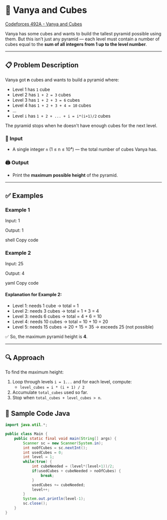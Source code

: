 # 🧱 Vanya and Cubes

[Codeforces 492A - Vanya and Cubes](https://codeforces.com/problemset/problem/492/A)

Vanya has some cubes and wants to build the tallest pyramid possible using them. But this isn’t just any pyramid — each level must contain a number of cubes equal to the **sum of all integers from 1 up to the level number**.

---

## 📋 Problem Description

Vanya got **n** cubes and wants to build a pyramid where:
- Level 1 has `1` cube
- Level 2 has `1 + 2 = 3` cubes
- Level 3 has `1 + 2 + 3 = 6` cubes
- Level 4 has `1 + 2 + 3 + 4 = 10` cubes
- ...
- Level `i` has `1 + 2 + ... + i = i*(i+1)/2` cubes

The pyramid stops when he doesn't have enough cubes for the next level.

### 🔢 Input

- A single integer `n` (1 ≤ n ≤ 10⁴) — the total number of cubes Vanya has.

### 🖨 Output

- Print the **maximum possible height** of the pyramid.

---

## ✅ Examples

### Example 1
Input:
1

Output:
1

shell
Copy code

### Example 2
Input:
25

Output:
4

yaml
Copy code

#### Explanation for Example 2:
- Level 1: needs 1 cube → total = 1
- Level 2: needs 3 cubes → total = 1 + 3 = 4
- Level 3: needs 6 cubes → total = 4 + 6 = 10
- Level 4: needs 10 cubes → total = 10 + 10 = 20
- Level 5: needs 15 cubes → 20 + 15 = 35 → exceeds 25 (not possible)

✅ So, the maximum pyramid height is **4**.

---

## 🔍 Approach

To find the maximum height:
1. Loop through levels `i = 1...` and for each level, compute:
   - `level_cubes = i * (i + 1) / 2`
2. Accumulate `total_cubes` used so far.
3. Stop when `total_cubes + level_cubes > n`.

## 🚀 Sample Code Java

```java
import java.util.*;

public class Main {
    public static final void main(String[] args) {
        Scanner sc = new Scanner(System.in);
        int noOfCubes = sc.nextInt();
        int usedCubes = 0;
        int level = 1;
        while(true) {
            int cubeNeeded = (level*(level+1))/2;
            if(usedCubes + cubeNeeded > noOfCubes) {
                break;
            }
            usedCubes += cubeNeeded;
            level++;
        }
        System.out.println(level-1);
        sc.close();
    }
}
